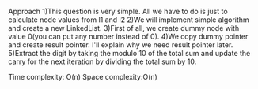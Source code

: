 Approach
1)This question is very simple. All we have to do is just to calculate node values from l1 and l2
2)We will implement simple algorithm and create a new LinkedList.
3)First of all, we create dummy node with value 0(you can put any number instead of 0).
4)We copy dummy pointer and create result pointer. I'll explain why we need result pointer later.​
5)Extract the digit by taking the modulo 10 of the total sum and update the carry for the next iteration by dividing the total sum by 10.

Time complexity: O(n)   Space complexity:O(n)
